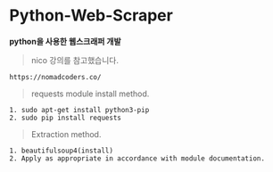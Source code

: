 # Python-Web-Scraper
**python을 사용한 웹스크래퍼 개발**
> nico 강의를 참고했습니다.
```
https://nomadcoders.co/
```

>requests module install method.
```
1. sudo apt-get install python3-pip
2. sudo pip install requests
```
>Extraction method.
```
1. beautifulsoup4(install)
2. Apply as appropriate in accordance with module documentation.
```
